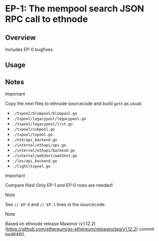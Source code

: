 # EP-1: The mempool search JSON RPC call to ethnode

## Overview
Includes EP-0 bugfixes.

## Usage

## Notes

> [!IMPORTANT]
> Copy the next files to ethnode sourcecode and build ```geth``` as usual:
> - ```./txpool/blobpool/blobpool.go```
> - ```./txpool/legacypool/legacypool.go```
> - ```./txpool/legacypool/list.go```
> - ```./txpool/subpool.go```
> - ```./txpool/txpool.go```
> - ```./eth/api_backend.go```
> - ```./internal/ethapi/api.go```
> - ```./internal/ethapi/backend.go```
> - ```./internal/web3ext/web3ext.go```
> - ```./les/api_backend.go```
> - ```./light/txpool.go```

> [!IMPORTANT]
> Compare files! Only EP-1 and EP-0 rows are needed!

> [!NOTE]
> See ```// EP-0``` and ```// EP-1``` lines in the sourcecode.

> [!NOTE]
> Based on ethnode release Mawinor (v1.12.2) (https://github.com/ethereum/go-ethereum/releases/tag/v1.12.2) commit bed8460.
